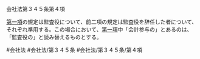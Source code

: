 会社法第３４５条第４項

[第一項](会社法＿＿＿＿第３４５条第１項)の規定は監査役について、前二項の規定は監査役を辞任した者について、それぞれ準用する。この場合において、[第一項](会社法＿＿＿＿第３４５条第１項)中「会計参与の」とあるのは、「監査役の」と読み替えるものとする。

#会社法
#会社法/第３４５条
#会社法/第３４５条/第４項
